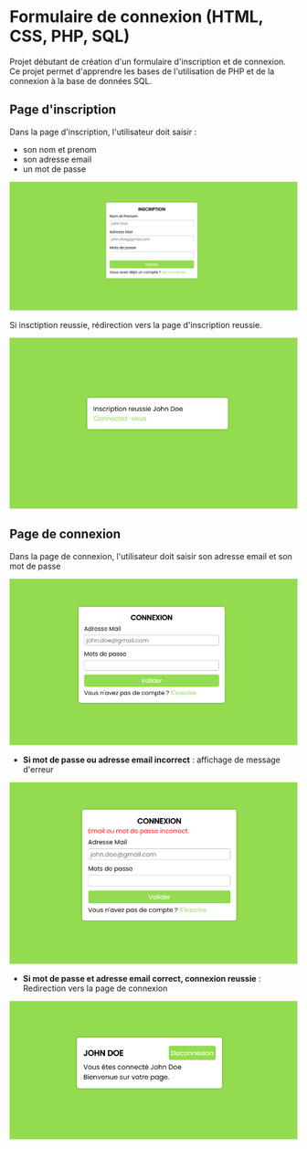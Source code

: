 # Formulaire de connexion (HTML, CSS, PHP, SQL)

Projet débutant de création d'un formulaire d'inscription et de connexion.
Ce projet permet d'apprendre les bases de l'utilisation de PHP et de la connexion à la base de données SQL.

## Page d'inscription

Dans la page d'inscription, l'utilisateur doit saisir :
- son nom et prenom
- son adresse email
- un mot de passe

![page inscription](doc/page%20d'inscription.png)

Si insctiption reussie, rédirection vers la page d'inscription reussie.

![page inscription reussie|200](doc/page%20d'inscription%20reussie.png)

## Page de connexion

Dans la page de connexion, l'utilisateur doit saisir son adresse email et son mot de passe

![page connexion](doc/page%20de%20connexion.png)

- **Si mot de passe ou adresse email incorrect** : affichage de message d'erreur

![page connexion echec](doc/page%20de%20connexion%20mpd%20incorrect.png)

- **Si mot de passe et adresse email correct, connexion reussie** : Redirection vers la page de connexion

![page connexion reussie](doc/page%20de%20connexion%20reussie.png)
